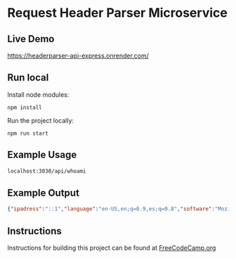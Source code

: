 # Request Header Parser Microservice

## Live Demo

https://headerparser-api-express.onrender.com/

## Run local

Install node modules:

```
npm install
```

Run the project locally:

```
npm run start
```

## Example Usage

```sh
localhost:3030/api/whoami
```

## Example Output

```json
{"ipadress":"::1","language":"en-US,en;q=0.9,es;q=0.8","software":"Mozilla/5.0 (X11; Linux x86_64) AppleWebKit/537.36 (KHTML, like Gecko) Chrome/121.0.0.0 Safari/537.36"}
```

## Instructions
Instructions for building this project can be found at [FreeCodeCamp.org](https://www.freecodecamp.org/learn/apis-and-microservices/apis-and-microservices-projects/request-header-parser-microservice)
